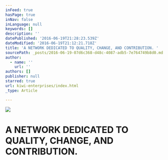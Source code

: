 ```yaml
---
inFeed: true
hasPage: true
inNav: false
inLanguage: null
keywords: []
description: ''
datePublished: '2016-06-19T21:28:23.539Z'
dateModified: '2016-06-19T21:12:21.718Z'
title: 'A NETWORK DEDICATED TO QUALITY, CHANGE, AND CONTRIBUTION. '
sourcePath: _posts/2016-06-19-07d6c368-d48c-4087-adb5-7e764749b8d0.md
author:
  - name: ''
    url: ''
authors: []
publisher: null
starred: true
url: kiwi-enterprises/index.html
_type: Article

---
```

![](https://the-grid-user-content.s3-us-west-2.amazonaws.com/a94a2751-1f15-4edc-9a4c-07788fdd9c2f.png)

# A NETWORK DEDICATED TO QUALITY, CHANGE, AND CONTRIBUTION.